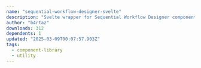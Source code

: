 ```yaml
---
name: "sequential-workflow-designer-svelte"
description: "Svelte wrapper for Sequential Workflow Designer component."
author: "b4rtaz"
downloads: 312
dependents: 1
updated: "2025-03-09T00:07:57.903Z"
tags: 
  - component-library
  - utility
---
```

